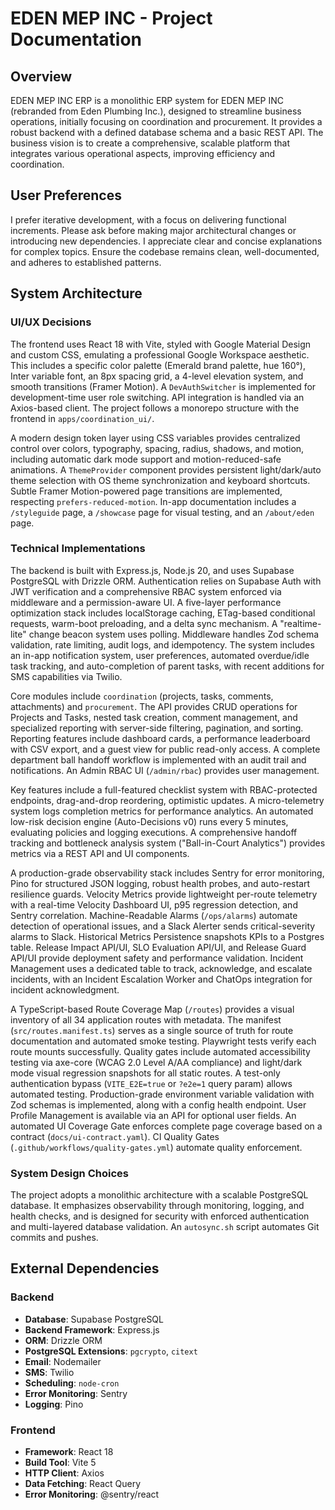 # EDEN MEP INC - Project Documentation

## Overview
EDEN MEP INC ERP is a monolithic ERP system for EDEN MEP INC (rebranded from Eden Plumbing Inc.), designed to streamline business operations, initially focusing on coordination and procurement. It provides a robust backend with a defined database schema and a basic REST API. The business vision is to create a comprehensive, scalable platform that integrates various operational aspects, improving efficiency and coordination.

## User Preferences
I prefer iterative development, with a focus on delivering functional increments. Please ask before making major architectural changes or introducing new dependencies. I appreciate clear and concise explanations for complex topics. Ensure the codebase remains clean, well-documented, and adheres to established patterns.

## System Architecture

### UI/UX Decisions
The frontend uses React 18 with Vite, styled with Google Material Design and custom CSS, emulating a professional Google Workspace aesthetic. This includes a specific color palette (Emerald brand palette, hue 160°), Inter variable font, an 8px spacing grid, a 4-level elevation system, and smooth transitions (Framer Motion). A `DevAuthSwitcher` is implemented for development-time user role switching. API integration is handled via an Axios-based client. The project follows a monorepo structure with the frontend in `apps/coordination_ui/`.

A modern design token layer using CSS variables provides centralized control over colors, typography, spacing, radius, shadows, and motion, including automatic dark mode support and motion-reduced-safe animations. A `ThemeProvider` component provides persistent light/dark/auto theme selection with OS theme synchronization and keyboard shortcuts. Subtle Framer Motion-powered page transitions are implemented, respecting `prefers-reduced-motion`. In-app documentation includes a `/styleguide` page, a `/showcase` page for visual testing, and an `/about/eden` page.

### Technical Implementations
The backend is built with Express.js, Node.js 20, and uses Supabase PostgreSQL with Drizzle ORM. Authentication relies on Supabase Auth with JWT verification and a comprehensive RBAC system enforced via middleware and a permission-aware UI. A five-layer performance optimization stack includes localStorage caching, ETag-based conditional requests, warm-boot preloading, and a delta sync mechanism. A "realtime-lite" change beacon system uses polling. Middleware handles Zod schema validation, rate limiting, audit logs, and idempotency. The system includes an in-app notification system, user preferences, automated overdue/idle task tracking, and auto-completion of parent tasks, with recent additions for SMS capabilities via Twilio.

Core modules include `coordination` (projects, tasks, comments, attachments) and `procurement`. The API provides CRUD operations for Projects and Tasks, nested task creation, comment management, and specialized reporting with server-side filtering, pagination, and sorting. Reporting features include dashboard cards, a performance leaderboard with CSV export, and a guest view for public read-only access. A complete department ball handoff workflow is implemented with an audit trail and notifications. An Admin RBAC UI (`/admin/rbac`) provides user management.

Key features include a full-featured checklist system with RBAC-protected endpoints, drag-and-drop reordering, optimistic updates. A micro-telemetry system logs completion metrics for performance analytics. An automated low-risk decision engine (Auto-Decisions v0) runs every 5 minutes, evaluating policies and logging executions. A comprehensive handoff tracking and bottleneck analysis system ("Ball-in-Court Analytics") provides metrics via a REST API and UI components.

A production-grade observability stack includes Sentry for error monitoring, Pino for structured JSON logging, robust health probes, and auto-restart resilience guards. Velocity Metrics provide lightweight per-route telemetry with a real-time Velocity Dashboard UI, p95 regression detection, and Sentry correlation. Machine-Readable Alarms (`/ops/alarms`) automate detection of operational issues, and a Slack Alerter sends critical-severity alarms to Slack. Historical Metrics Persistence snapshots KPIs to a Postgres table. Release Impact API/UI, SLO Evaluation API/UI, and Release Guard API/UI provide deployment safety and performance validation. Incident Management uses a dedicated table to track, acknowledge, and escalate incidents, with an Incident Escalation Worker and ChatOps integration for incident acknowledgment.

A TypeScript-based Route Coverage Map (`/routes`) provides a visual inventory of all 34 application routes with metadata. The manifest (`src/routes.manifest.ts`) serves as a single source of truth for route documentation and automated smoke testing. Playwright tests verify each route mounts successfully. Quality gates include automated accessibility testing via axe-core (WCAG 2.0 Level A/AA compliance) and light/dark mode visual regression snapshots for all static routes. A test-only authentication bypass (`VITE_E2E=true` or `?e2e=1` query param) allows automated testing. Production-grade environment variable validation with Zod schemas is implemented, along with a config health endpoint. User Profile Management is available via an API for optional user fields. An automated UI Coverage Gate enforces complete page coverage based on a contract (`docs/ui-contract.yaml`). CI Quality Gates (`.github/workflows/quality-gates.yml`) automate quality enforcement.

### System Design Choices
The project adopts a monolithic architecture with a scalable PostgreSQL database. It emphasizes observability through monitoring, logging, and health checks, and is designed for security with enforced authentication and multi-layered database validation. An `autosync.sh` script automates Git commits and pushes.

## External Dependencies

### Backend
- **Database**: Supabase PostgreSQL
- **Backend Framework**: Express.js
- **ORM**: Drizzle ORM
- **PostgreSQL Extensions**: `pgcrypto`, `citext`
- **Email**: Nodemailer
- **SMS**: Twilio
- **Scheduling**: `node-cron`
- **Error Monitoring**: Sentry
- **Logging**: Pino

### Frontend
- **Framework**: React 18
- **Build Tool**: Vite 5
- **HTTP Client**: Axios
- **Data Fetching**: React Query
- **Error Monitoring**: @sentry/react
